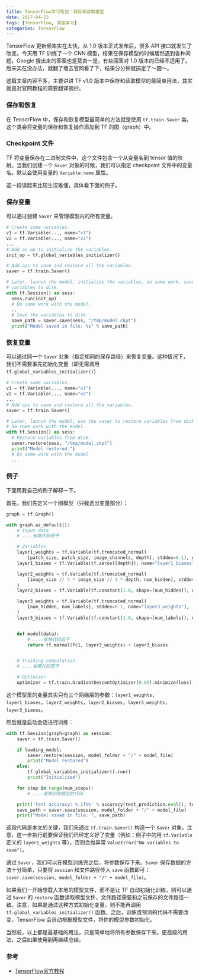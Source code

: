 ```yaml
---
title: TensorFlow学习笔记：保存和读取模型
date: 2017-04-23
tags: [TensorFlow, 深度学习]
categories: TensorFlow
---
```


TensorFlow 更新频率实在太快，从 1.0 版本正式发布后，很多 API 接口就发生了改变。今天用 TF 训练了一个 CNN 模型，结果在保存模型的时候居然遇到各种问题。Google 搜出来的答案也是莫衷一是，有些回答对 1.0 版本的已经不适用了。后来实在没办法，就翻了墙去官网看了下，结果分分钟就搞定了～囧～。

这篇文章内容不多，主要讲讲 TF v1.0 版本中保存和读取模型的最简单用法，其实就是对官网教程的简要翻译摘抄。

<!--more-->

### 保存和恢复

在 TensorFlow 中，保存和恢复模型最简单的方法就是使用 `tf.train.Saver` 类。这个类会将变量的保存和恢复操作添加到 TF 的图（graph）中。

### Checkpoint 文件

TF 将变量保存在二进制文件中，这个文件包含一个从变量名到 tensor 值的映射。当我们创建一个 `Saver` 对象的时候，我们可以指定 checkpoint 文件中的变量名。默认会使用变量的 `Variable.name` 属性。

这一段读起来比较生涩难懂，具体看下面的例子。

### 保存变量

可以通过创建 `Saver` 来管理模型内的所有变量。

```python
# Create some variables.
v1 = tf.Variable(..., name="v1")
v2 = tf.Variable(..., name="v2")
...
# Add an op to initialize the variables.
init_op = tf.global_variables_initializer()

# Add ops to save and restore all the variables.
saver = tf.train.Saver()

# Later, launch the model, initialize the variables, do some work, save the
# variables to disk.
with tf.Session() as sess:
  sess.run(init_op)
  # Do some work with the model.
  ..
  # Save the variables to disk.
  save_path = saver.save(sess, "/tmp/model.ckpt")
  print("Model saved in file: %s" % save_path)
```

### 恢复变量

可以通过同一个 `Saver` 对象（指定相同的保存路径）来恢复变量。这种情况下，我们不需要事先初始化变量（即无需调用 `tf.global_variables_initializer()`）

```python
# Create some variables.
v1 = tf.Variable(..., name="v1")
v2 = tf.Variable(..., name="v2")
...
# Add ops to save and restore all the variables.
saver = tf.train.Saver()

# Later, launch the model, use the saver to restore variables from disk, and
# do some work with the model.
with tf.Session() as sess:
  # Restore variables from disk.
  saver.restore(sess, "/tmp/model.ckpt")
  print("Model restored.")
  # Do some work with the model
  ...
```

### 例子

下面用我自己的例子解释一下。

首先，我们先定义一个图模型（只截选出变量部分）：

```python
graph = tf.Graph()

with graph.as_default():
    # Input data
    # ....省略代码若干

    # Variables
    layer1_weights = tf.Variable(tf.truncated_normal(
        [patch_size, patch_size, image_channels, depth], stddev=0.1), name="layer1_weights")
    layer1_biases = tf.Variable(tf.zeros([depth]), name="layer1_biases")

    layer2_weights = tf.Variable(tf.truncated_normal(
        [image_size // 4 * image_size // 4 * depth, num_hidden], stddev=0.1, name="layer2_weights")
    )
    layer2_biases = tf.Variable(tf.constant(1.0, shape=[num_hidden]), name="layer2_biases")

    layer3_weights = tf.Variable(tf.truncated_normal(
        [num_hidden, num_labels], stddev=0.1, name="layer3_weights"),
    )
    layer3_biases = tf.Variable(tf.constant(1.0, shape=[num_labels]), name="layer3_biases")


    def model(data):
        # ....省略代码若干
        return tf.matmul(fc1, layer3_weights) + layer3_biases


    # Training computation
    # ....省略代码若干

    # Optimizer
    optimizer = tf.train.GradientDescentOptimizer(0.05).minimize(loss) 
```

这个模型里的变量其实只有三个网络层的参数：`layer1_weights`，`layer1_biases`，`layer2_weights`，`layer2_biases`，`layer3_weights`，`layer3_biases`。

然后就是启动会话进行训练：

```python
with tf.Session(graph=graph) as session:
    saver = tf.train.Saver()

    if loading_model:
        saver.restore(session, model_folder + "/" + model_file)
        print("Model restored")
    else:
        tf.global_variables_initializer().run()
        print("Initialized")

    for step in range(num_steps):
        # ....省略训练模型的代码

    print('Test accuracy: %.1f%%' % accuracy(test_prediction.eval(), test_labels))
    save_path = saver.save(session, model_folder + "/" + model_file)
    print("Model saved in file: ", save_path)
```

这段代码是本文的关键，我们先通过 `tf.train.Saver()` 构造一个 `Saver` 对象。注意，这一步执行前要保证我们已经定义好了变量（例如：例子中的用 `tf.Variable` 定义的 `layer1_weights` 等），否则会抛异常 `ValueError("No variables to save")`。

通过 `Saver`，我们可以在模型训练完之后，将参数保存下来。`Saver` 保存数据的方法十分简单，只要将 `session` 和文件路径传入 `save` 函数即可：`saver.save(session, model_folder + "/" + model_file)`。

如果我们一开始想载入本地的模型文件，而不是让 TF 自动初始化训练，则可以通过 `Saver` 的 `restore` 函数读取模型文件，文件路径需要和之前保存的文件路径一致。注意，如果是通过这种方式初始化变量，则不能再调用 `tf.global_variables_initializer()` 函数。之后，训练或预测的代码不需要改变，TensorFlow 会自动根据模型文件，将你的模型参数初始化。

当然啦，以上都是最基础的用法，只是简单地将所有参数保存下来。更高级的用法，之后如果使用到再继续总结。

### 参考

+ [TensorFlow官方教程](https://www.tensorflow.org/versions/master/how_tos/variables/index.html)



